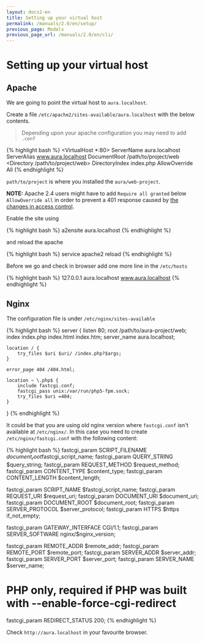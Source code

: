```yaml
---
layout: docs2-en
title: Setting up your virtual host
permalink: /manuals/2.0/en/setup/
previous_page: Models
previous_page_url: /manuals/2.0/en/cli/
---
```


# Setting up your virtual host

## Apache

We are going to point the virtual host to `aura.localhost`.

Create a file `/etc/apache2/sites-available/aura.localhost` with the below contents.

> Depending upon your apache configuration you may need to add `.conf`

{% highlight bash %}
<VirtualHost *:80>
    ServerName aura.localhost
    ServerAlias www.aura.localhost
    DocumentRoot /path/to/project/web
    <Directory /path/to/project/web>
        DirectoryIndex index.php
        AllowOverride All
    </directory>
</VirtualHost>
{% endhighlight %}

`path/to/project` is where you installed the `aura/web-project`.

**NOTE:** Apache 2.4 users might have to add `Require all granted` below `AllowOverride all` in order to prevent a 401 response caused by [the changes in access control](https://httpd.apache.org/docs/2.4/upgrading.html#access).

Enable the site using

{% highlight bash %}
a2ensite aura.localhost
{% endhighlight %}

and reload the apache

{% highlight bash %}
service apache2 reload
{% endhighlight %}

Before we go and check in browser add one more line in the `/etc/hosts`

{% highlight bash %}
127.0.0.1   aura.localhost www.aura.localhost
{% endhighlight %}

## Nginx

The configuration file is under `/etc/nginx/sites-available`

{% highlight bash %}
server {
    listen   80;
    root /path/to/aura-project/web;
    index index.php index.html index.htm;
    server_name aura.localhost;

    location / {
        try_files $uri $uri/ /index.php?$args;
    }

    error_page 404 /404.html;

    location ~ \.php$ {
        include fastcgi.conf;
        fastcgi_pass unix:/var/run/php5-fpm.sock;
        try_files $uri =404;
    }
}
{% endhighlight %}

It could be that you are using old nginx version where `fastcgi.conf` isn't available at `/etc/nginx/`.
In this case you need to create `/etc/nginx/fastcgi.conf` with the following content:

{% highlight bash %}
fastcgi_param  SCRIPT_FILENAME    $document_root$fastcgi_script_name;
fastcgi_param  QUERY_STRING       $query_string;
fastcgi_param  REQUEST_METHOD     $request_method;
fastcgi_param  CONTENT_TYPE       $content_type;
fastcgi_param  CONTENT_LENGTH     $content_length;

fastcgi_param  SCRIPT_NAME        $fastcgi_script_name;
fastcgi_param  REQUEST_URI        $request_uri;
fastcgi_param  DOCUMENT_URI       $document_uri;
fastcgi_param  DOCUMENT_ROOT      $document_root;
fastcgi_param  SERVER_PROTOCOL    $server_protocol;
fastcgi_param  HTTPS              $https if_not_empty;

fastcgi_param  GATEWAY_INTERFACE  CGI/1.1;
fastcgi_param  SERVER_SOFTWARE    nginx/$nginx_version;

fastcgi_param  REMOTE_ADDR        $remote_addr;
fastcgi_param  REMOTE_PORT        $remote_port;
fastcgi_param  SERVER_ADDR        $server_addr;
fastcgi_param  SERVER_PORT        $server_port;
fastcgi_param  SERVER_NAME        $server_name;

# PHP only, required if PHP was built with --enable-force-cgi-redirect
fastcgi_param  REDIRECT_STATUS    200;
{% endhighlight %}

Check `http://aura.localhost` in your favourite browser.
